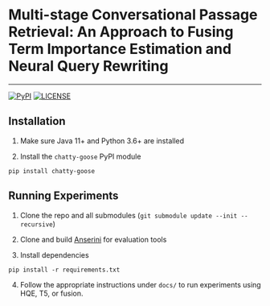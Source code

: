 # Multi-stage Conversational Passage Retrieval: An Approach to Fusing Term Importance Estimation and Neural Query Rewriting

---

[![PyPI](https://img.shields.io/pypi/v/chatty-goose?color=brightgreen)](https://pypi.org/project/chatty-goose/)
[![LICENSE](https://img.shields.io/badge/license-Apache-blue.svg?style=flat)](https://www.apache.org/licenses/LICENSE-2.0)

## Installation

1. Make sure Java 11+ and Python 3.6+ are installed 

2. Install the `chatty-goose` PyPI module
```
pip install chatty-goose
```

<!--
## Quickstart Guide

1. Load a new pretrained agent
```
TODO
```
-->

## Running Experiments

1. Clone the repo and all submodules (`git submodule update --init --recursive`)

2. Clone and build [Anserini](https://github.com/castorini/anserini) for evaluation tools

3. Install dependencies
```
pip install -r requirements.txt
```

4. Follow the appropriate instructions under `docs/` to run experiments using HQE, T5, or fusion.

<!--
## Data Preparation

We first deduplicate and generate CAR and Msmarco corpus with the format "Docid \t Document", and merge them.

```shell=bash
mkdir corpus
# Corpus dedupe
python data/trec-cast-tools/src/main/python/car_trecweb.py \
         $CARCorpus \
         ./corpus/
python data/trec-cast-tools/src/main/python/marco_trecweb.py \
         $MsMarcoCorpus \
         ./corpus/ \
         ./duplicate_file/msmarco_duplicate_list_v1.0.txt
# Corpus combine
cat $CARCorpus.xml $MsMarcoCorpus.xml > ./corpus/CAsT_collection.tsv
```

After that you can index CAsT_collection.tsv following the instruction in [Anserini: BM25 Baselines on MS MARCO Passage Retrieval](https://github.com/castorini/anserini/blob/master/docs/experiments-msmarco-passage.md). To run conversational query reformulation using T5 or HQE, please see the readme in [cqr_t5](https://github.com/jacklin64/Conversational-IR/tree/master/cqr_t5) and [cqr_hqe](https://github.com/jacklin64/Conversational-IR/tree/master/cqr_hqe).
-->
